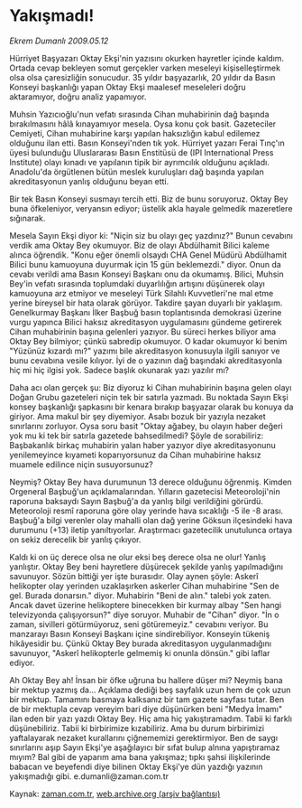 # Yakışmadı!

*Ekrem Dumanlı 2009.05.12*

<td class="columnist-detail">
<p>Hürriyet Başyazarı Oktay Ekşi'nin yazısını okurken hayretler içinde kaldım. Ortada cevap bekleyen somut gerçekler varken meseleyi kişiselleştirmek olsa olsa çaresizliğin sonucudur. 35 yıldır başyazarlık, 20 yıldır da Basın Konseyi başkanlığı yapan Oktay Ekşi maalesef meseleleri doğru aktaramıyor, doğru analiz yapamıyor.</p>
<p>
<div id="haberMetinDiv">
<p> Muhsin Yazıcıoğlu'nun vefatı sırasında Cihan muhabirinin dağ başında bırakılmasını hâlâ kınayamıyor mesela. Oysa konu çok basit. Gazeteciler Cemiyeti, Cihan muhabirine karşı yapılan haksızlığın kabul edilemez olduğunu ilan etti. Basın Konseyi'nden tık yok. Hürriyet yazarı Ferai Tınç'ın üyesi bulunduğu Uluslararası Basın Enstitüsü de (IPI International Press Institute) olayı kınadı ve yapılanın tipik bir ayrımcılık olduğunu açıkladı. Anadolu'da örgütlenen bütün meslek kuruluşları dağ başında yapılan akreditasyonun yanlış olduğunu beyan etti. 
<p> Bir tek Basın Konseyi susmayı tercih etti. Biz de bunu soruyoruz. Oktay Bey buna öfkeleniyor, veryansın ediyor; üstelik akla hayale gelmedik mazeretlere sığınarak. 
<p> Mesela Sayın Ekşi diyor ki: "Niçin siz bu olayı geç yazdınız?" Bunun cevabını verdik ama Oktay Bey okumuyor. Biz de olayı Abdülhamit Bilici kaleme alınca öğrendik. "Konu eğer önemli olsaydı CHA Genel Müdürü Abdülhamit Bilici bunu kamuoyuna duyurmak için 15 gün beklemezdi." diyor. Onun da cevabı verildi ama Basın Konseyi Başkanı onu da okumamış. Bilici, Muhsin Bey'in vefatı sırasında toplumdaki duyarlılığın artışını düşünerek olayı kamuoyuna arz etmiyor ve meseleyi Türk Silahlı Kuvvetleri'ne mal etme yerine bireysel bir hata olarak görüyor. Takdire şayan duyarlı bir yaklaşım. Genelkurmay Başkanı İlker Başbuğ basın toplantısında demokrasi üzerine vurgu yapınca Bilici haksız akreditasyon uygulamasını gündeme getirerek Cihan muhabirinin başına gelenleri yazıyor. Bu süreci herkes biliyor ama Oktay Bey bilmiyor; çünkü sabredip okumuyor. O kadar okumuyor ki benim "Yüzünüz kızardı mı?" yazımı bile akreditasyon konusuyla ilgili sanıyor ve bunu cevabına vesile kılıyor. İyi de o yazının dağ başındaki akreditasyonla hiç mi hiç ilgisi yok. Sadece başlık okunarak yazı yazılır mı? 
<p> Daha acı olan gerçek şu: Biz diyoruz ki Cihan muhabirinin başına gelen olayı Doğan Grubu gazeteleri niçin tek bir satırla yazmadı. Bu noktada Sayın Ekşi konsey başkanlığı şapkasını bir kenara bırakıp başyazar olarak bu konuya da giriyor. Ama makul bir şey diyemiyor. Asabı bozuk bir yazıyla nezaket sınırlarını zorluyor. Oysa soru basit "Oktay ağabey, bu olayın haber değeri yok mu ki tek bir satırla gazetede bahsedilmedi? Şöyle de sorabiliriz: Başbakanlık birkaç muhabirin yalan haber yazıyor diye akreditasyonunu yenilemeyince kıyameti koparıyorsunuz da Cihan muhabirine haksız muamele edilince niçin susuyorsunuz? 
<p> Neymiş? Oktay Bey hava durumunun 13 derece olduğunu öğrenmiş. Kimden Orgeneral Başbuğ'un açıklamalarından. Yılların gazetecisi Meteoroloji'nin raporuna baksaydı Sayın Başbuğ'a da yanlış bilgi verildiğini görürdü. Meteoroloji resmî raporuna göre olay yerinde hava sıcaklığı -5 ile -8 arası. Başbuğ'a bilgi verenler olay mahalli olan dağ yerine Göksun ilçesindeki hava durumunu (+13) iletip yanıltıyorlar. Araştırmacı gazetecilik unutulunca ortaya on sekiz derecelik bir yanlış çıkıyor. 
<p> Kaldı ki on üç derece olsa ne olur eksi beş derece olsa ne olur! Yanlış yanlıştır. Oktay Bey beni hayretlere düşürecek şekilde yanlış yapılmadığını savunuyor. Sözün bittiği yer işte burasıdır. Olay aynen şöyle: Askerî helikopter olay yerinden uzaklaşırken askerler Cihan muhabirine "Sen de gel. Burada donarsın." diyor. Muhabirin "Beni de alın." talebi yok zaten. Ancak davet üzerine helikoptere binecekken bir kurmay albay "Sen hangi televizyonda çalışıyorsun?" diye soruyor. Muhabir de "Cihan" diyor. "İn o zaman, sivilleri götürmüyoruz, seni götüremeyiz." cevabını veriyor. Bu manzarayı Basın Konseyi Başkanı içine sindirebiliyor. Konseyin tükeniş hikâyesidir bu. Çünkü Oktay Bey burada akreditasyon uygulanmadığını savunuyor, "Askerî helikopterle gelmemiş ki onunla dönsün." gibi laflar ediyor. 
<p> Ah Oktay Bey ah! İnsan bir öfke uğruna bu hallere düşer mi? Neymiş bana bir mektup yazmış da... Açıklama dediği beş sayfalık uzun hem de çok uzun bir mektup. Tamamını basmaya kalksanız bir tam gazete sayfası tutar. Ben de bir mektupla cevap vereyim bari diye düşünürken beni "Medya İmamı" ilan eden bir yazı yazdı Oktay Bey. Hiç ama hiç yakıştıramadım. Tabii ki farklı düşünebiliriz. Tabii ki birbirimize kızabiliriz. Ama bu durum birbirimizi yaftalayarak nezaket kurallarını çiğnememizi gerektirmiyor. Ben de saygı sınırlarını aşıp Sayın Ekşi'ye aşağılayıcı bir sıfat bulup alnına yapıştıramaz mıyım? Bal gibi de yaparım ama bana yakışmaz; tıpkı şahsi ilişkilerinde babacan ve beyefendi diye bilinen Oktay Ekşi'ye dün yazdığı yazının yakışmadığı gibi. e.dumanli@zaman.com.tr</p></p></p></p></p></p></p></div>
</p>
<a href="http://web.archive.org/web/20110107053150/mailto:e.dumanli@zaman.com.tr">
</a></td>

Kaynak: [zaman.com.tr](http://zaman.com.tr/yazar.do?yazino=847521), [web.archive.org (arşiv bağlantısı)](http://web.archive.org/web/20110107053150/http://www.zaman.com.tr/yazar.do?yazino=847521)
